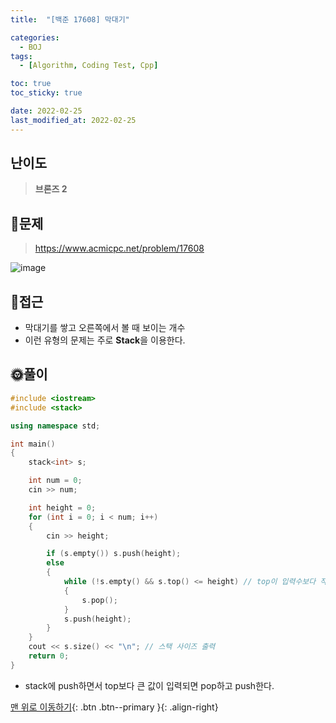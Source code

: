 ```yaml
---
title:  "[백준 17608] 막대기" 

categories:
  - BOJ
tags:
  - [Algorithm, Coding Test, Cpp]

toc: true
toc_sticky: true

date: 2022-02-25
last_modified_at: 2022-02-25
---
```


## 난이도
> **브론즈 2**

## 📜문제
> <https://www.acmicpc.net/problem/17608>

![image](https://user-images.githubusercontent.com/81313733/155717041-04e98a84-9609-49c8-bef5-511f6ab04b48.png)

## 🔎접근
- 막대기를 쌓고 오른쪽에서 볼 때 보이는 개수
- 이런 유형의 문제는 주로 **Stack**을 이용한다.


## 🌞풀이
```c++
#include <iostream>
#include <stack>

using namespace std;

int main()
{
	stack<int> s;

	int num = 0;
	cin >> num;

	int height = 0;
	for (int i = 0; i < num; i++)
	{
		cin >> height;

		if (s.empty()) s.push(height);
		else
		{
			while (!s.empty() && s.top() <= height) // top이 입력수보다 작거나 같으면 다 pop 시키고 마지막에 push
			{
				s.pop();
			}
			s.push(height);
		}
	}
	cout << s.size() << "\n"; // 스택 사이즈 출력
	return 0;
}
```
- stack에 push하면서 top보다 큰 값이 입력되면 pop하고 push한다.

[맨 위로 이동하기](#){: .btn .btn--primary }{: .align-right}